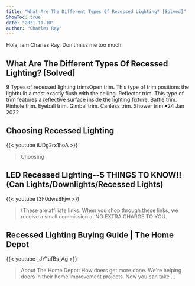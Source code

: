 ```yaml
---
title: "What Are The Different Types Of Recessed Lighting? [Solved]"
ShowToc: true 
date: "2021-11-10"
author: "Charles Ray" 
---
```


Hola, iam Charles Ray, Don’t miss me too much.
## What Are The Different Types Of Recessed Lighting? [Solved]
 9 Types of recessed lighting trimsOpen trim. This type of trim positions the lightbulb almost exactly flush with the ceiling. 
 Reflector trim. This type of trim features a reflective surface inside the lighting fixture. 
 Baffle trim. 
 Pinhole trim. 
 Eyeball trim. 
 Gimbal trim. 
 Canless trim. 
 Shower trim.•24 Jan 2022

## Choosing Recessed Lighting
{{< youtube iUDg2rx1hoA >}}
>Choosing 

## LED Recessed Lighting--5 THINGS TO KNOW!! (Can Lights/Downlights/Recessed Lights)
{{< youtube t3F0dwsBFjw >}}
>(These are affiliate links. When you shop through these links, we receive a small commission at NO EXTRA CHARGE TO YOU.

## Recessed Lighting Buying Guide | The Home Depot
{{< youtube _JY1ufBs_Ag >}}
>About The Home Depot: How doers get more done. We're helping doers in their home improvement projects. Now you can take ...

